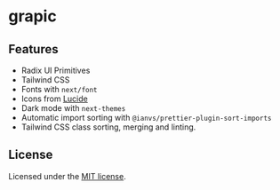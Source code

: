 # grapic

## Features

- Radix UI Primitives
- Tailwind CSS
- Fonts with `next/font`
- Icons from [Lucide](https://lucide.dev)
- Dark mode with `next-themes`
- Automatic import sorting with `@ianvs/prettier-plugin-sort-imports`
- Tailwind CSS class sorting, merging and linting.

## License

Licensed under the [MIT license](https://github.com/shadcn/ui/blob/main/LICENSE.md).
